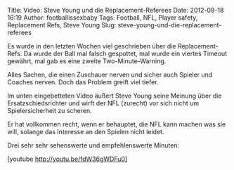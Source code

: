 Title: Video: Steve Young und die Replacement-Referees
Date: 2012-09-18 16:19
Author: footballissexbaby
Tags: Football, NFL, Player safety, Replacement Refs, Steve Young
Slug: steve-young-und-die-replacement-referees

Es wurde in den letzten Wochen viel geschrieben über die
Replacement-Refs. Da wurde der Ball mal falsch gespottet, mal wurde ein
viertes Timeout gewährt, mal gab es eine zweite Two-Minute-Warning.

Alles Sachen, die einen Zuschauer nerven und sicher auch Spieler und
Coaches nerven. Doch das Problem greift viel tiefer.

Im unten eingebetteten Video äußert Steve Young seine Meinung über die
Ersatzschiedsrichter und wirft der NFL (zurecht) vor sich nicht um
Spielersicherheit zu scheren.

Er hat vollkommen recht, wenn er behauptet, die NFL kann machen was sie
will, solange das Interesse an den Spielen nicht leidet.

Drei sehr sehr sehenswerte und empfehlenswerte Minuten:

[youtube http://youtu.be/fdW36gWDFu0]
